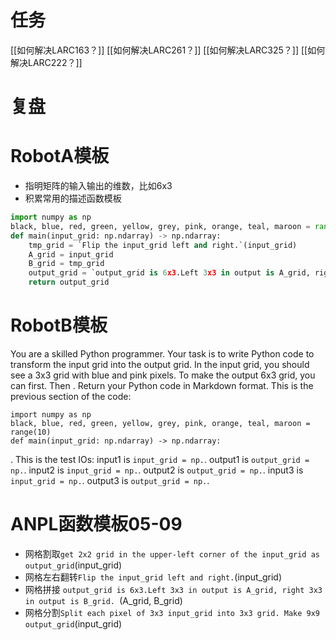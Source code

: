 # 任务


[[如何解决LARC163？]]
[[如何解决LARC261？]]
[[如何解决LARC325？]]
[[如何解决LARC222？]]

# 复盘

# RobotA模板

- 指明矩阵的输入输出的维数，比如6x3
- 积累常用的描述函数模板
```python
import numpy as np
black, blue, red, green, yellow, grey, pink, orange, teal, maroon = range(10)
def main(input_grid: np.ndarray) -> np.ndarray:
	tmp_grid = `Flip the input_grid left and right.`(input_grid)
	A_grid = input_grid
	B_grid = tmp_grid
	output_grid = `output_grid is 6x3.Left 3x3 in output is A_grid, right 3x3 in output is B_grid. `(A_grid, B_grid)
	return output_grid
```
# RobotB模板
You are a skilled Python programmer. Your task is to write Python code to transform the input grid into the output grid. 
In the input grid, you should see a 3x3 grid with blue and pink pixels. 
To make the output 6x3 grid,
you can first.
Then .
Return your Python code in Markdown format.
This is the previous section of the code:
```
import numpy as np
black, blue, red, green, yellow, grey, pink, orange, teal, maroon = range(10)
def main(input_grid: np.ndarray) -> np.ndarray:
```
.
This is the test IOs:
input1 is `input_grid = np.`.
output1 is `output_grid = np.`.
input2 is `input_grid = np.`.
output2 is `output_grid = np.`.
input3 is `input_grid = np.`.
output3 is `output_grid = np.`.

# ANPL函数模板05-09
- 网格割取`get 2x2 grid in the upper-left corner of the input_grid as output_grid`(input_grid)
- 网格左右翻转`Flip the input_grid left and right.`(input_grid)
- 网格拼接 `output_grid is 6x3.Left 3x3 in output is A_grid, right 3x3 in output is B_grid. `(A_grid, B_grid)
- 网格分割`Split each pixel of 3x3 input_grid into 3x3 grid. Make 9x9 output_grid`(input_grid)